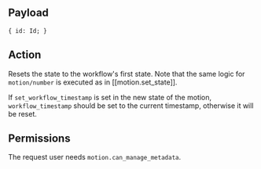 ## Payload
```
{ id: Id; }
```

## Action
Resets the state to the workflow's first state. Note that the same logic for `motion/number` is executed as in [[motion.set_state]].

If `set_workflow_timestamp` is set in the new state of the motion, `workflow_timestamp` should be
set to the current timestamp, otherwise it will be reset.

## Permissions
The request user needs `motion.can_manage_metadata`.
